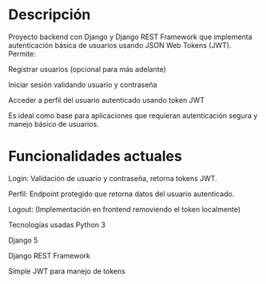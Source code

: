 # Descripción
Proyecto backend con Django y Django REST Framework que implementa autenticación básica de usuarios usando JSON Web Tokens (JWT). Permite:

Registrar usuarios (opcional para más adelante)

Iniciar sesión validando usuario y contraseña

Acceder a perfil del usuario autenticado usando token JWT

Es ideal como base para aplicaciones que requieran autenticación segura y manejo básico de usuarios.

# Funcionalidades actuales
Login: Validación de usuario y contraseña, retorna tokens JWT.

Perfil: Endpoint protegido que retorna datos del usuario autenticado.

Logout: (Implementación en frontend removiendo el token localmente)

Tecnologías usadas
Python 3

Django 5

Django REST Framework

Simple JWT para manejo de tokens

